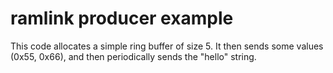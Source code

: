# ramlink producer example

This code allocates a simple ring buffer of size 5. It then sends some values (0x55, 0x66), and then periodically sends the "hello" string.
